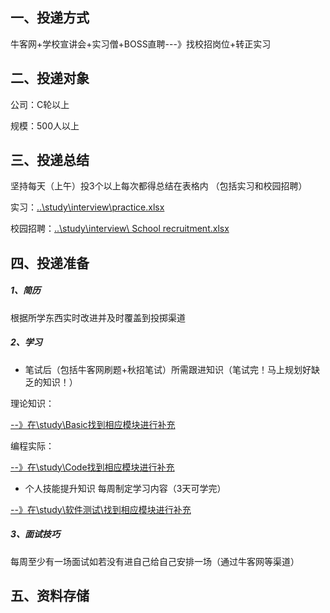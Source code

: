 ## 一、投递方式

牛客网+学校宣讲会+实习僧+BOSS直聘---》找校招岗位+转正实习



## 二、投递对象

公司：C轮以上

规模：500人以上



## 三、投递总结

坚持每天（上午）投3个以上每次都得总结在表格内 （包括实习和校园招聘）

实习：[..\study\interview\practice.xlsx]()

校园招聘：[..\study\interview\ School recruitment.xlsx]()



## 四、投递准备

##### 1、简历

根据所学东西实时改进并及时覆盖到投掷渠道

##### 2、学习

- 笔试后（包括牛客网刷题+秋招笔试）所需跟进知识（笔试完！马上规划好缺乏的知识！）

理论知识：

[--》在\study\Basic找到相应模块进行补充]()

编程实际：

[--》在\study\Code找到相应模块进行补充]()

- 个人技能提升知识  每周制定学习内容（3天可学完）

[--》在\study\软件测试\找到相应模块进行补充 ]()    

##### 3、面试技巧

每周至少有一场面试如若没有进自己给自己安排一场（通过牛客网等渠道）



## 五、资料存储



